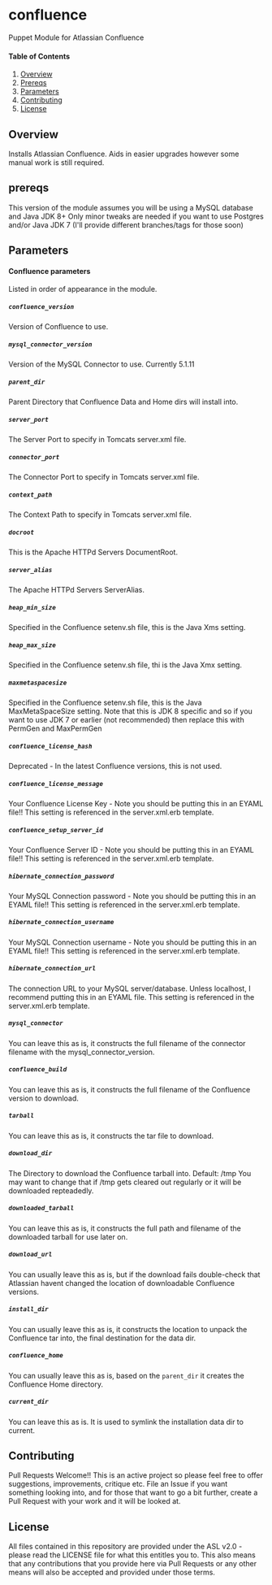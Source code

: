 # confluence
Puppet Module for Atlassian Confluence

#### Table of Contents

1. [Overview](#overview)
2. [Prereqs](#prereqs)
3. [Parameters](#parameters)
4. [Contributing](#contributing)
5. [License](#license)

## Overview

Installs Atlassian Confluence. Aids in easier upgrades however some
manual work is still required.

## prereqs

This version of the module assumes you will be using a MySQL database
and Java JDK 8+
Only minor tweaks are needed if you want to use Postgres and/or Java 
JDK 7 (I'll provide different branches/tags for those soon)

## Parameters

#### Confluence parameters ####

Listed in order of appearance in the module.

##### `confluence_version`
Version of Confluence to use.
##### `mysql_connector_version`
Version of the MySQL Connector to use. Currently 5.1.11
##### `parent_dir`
Parent Directory that Confluence Data and Home dirs will install into.
##### `server_port` 
The Server Port to specify in Tomcats server.xml file.
##### `connector_port`
The Connector Port to specify in Tomcats server.xml file.
##### `context_path`
The Context Path to specify in Tomcats server.xml file.
##### `docroot`
This is the Apache HTTPd Servers DocumentRoot.
##### `server_alias`
The Apache HTTPd Servers ServerAlias.
##### `heap_min_size`
Specified in the Confluence setenv.sh file, this is the Java Xms setting.
##### `heap_max_size`
Specified in the Confluence setenv.sh file, thi is the Java Xmx setting.
##### `maxmetaspacesize`
Specified in the Confluence setenv.sh file, this is the Java MaxMetaSpaceSize 
setting. Note that this is JDK 8 specific and so if you want to use JDK 7 or 
earlier (not recommended) then replace this with PermGen and MaxPermGen
##### `confluence_license_hash`
Deprecated - In the latest Confluence versions, this is not used.
##### `confluence_license_message`
Your Confluence License Key - Note you should be putting this in an EYAML
file!! This setting is referenced in the server.xml.erb template.
##### `confluence_setup_server_id`
Your Confluence Server ID - Note you should be putting this in an EYAML
file!! This setting is referenced in the server.xml.erb template.
##### `hibernate_connection_password`
Your MySQL Connection password - Note you should be putting this in an EYAML
file!! This setting is referenced in the server.xml.erb template.
##### `hibernate_connection_username`
Your MySQL Connection username - Note you should be putting this in an EYAML
file!! This setting is referenced in the server.xml.erb template.
##### `hibernate_connection_url`
The connection URL to your MySQL server/database. Unless localhost, I
recommend putting this in an EYAML file. This setting is referenced in the server.xml.erb template.
##### `mysql_connector`
You can leave this as is, it constructs the full filename of the connector
filename with the mysql_connector_version.
##### `confluence_build`
You can leave this as is, it constructs the full filename of the Confluence
version to download.
##### `tarball`
You can leave this as is, it constructs the tar file to download.
##### `download_dir`
The Directory to download the Confluence tarball into. Default: /tmp
You may want to change that if /tmp gets cleared out regularly or it
will be downloaded repteadedly.
##### `downloaded_tarball`
You can leave this as is, it constructs the full path and filename of the
downloaded tarball for use later on.
##### `download_url`
You can usually leave this as is, but if the download fails double-check that
Atlassian havent changed the location of downloadable Confluence versions.
##### `install_dir`
You can usually leave this as is, it constructs the location to unpack the 
Confluence tar into, the final destination for the data dir.
##### `confluence_home`
You can usually leave this as is, based on the `parent_dir` it creates the 
Confluence Home directory.
##### `current_dir`
You can leave this as is. It is used to symlink the installation data dir to current.

## Contributing
Pull Requests Welcome!!
This is an active project so please feel free to offer suggestions, improvements, critique etc. File an Issue if you want something looking into, and for those
that want to go a bit further, create a Pull Request with your work and it will
be looked at.

## License

All files contained in this repository are provided under the ASL v2.0 - please read the LICENSE file for what this entitles you to. This also means that any contributions that you provide here via Pull Requests or any other means will also be accepted and provided under those terms.



